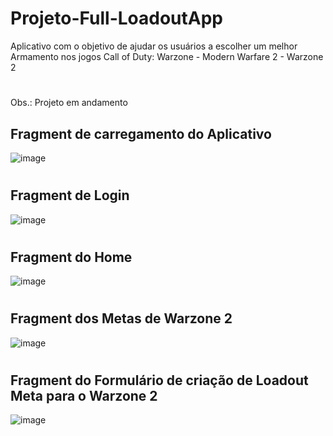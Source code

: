 # Projeto-Full-LoadoutApp
Aplicativo com o objetivo de ajudar os usuários a escolher um melhor Armamento nos jogos Call of Duty: Warzone - Modern Warfare 2 - Warzone 2
#
Obs.: Projeto em andamento


## Fragment de carregamento do Aplicativo
![image](https://user-images.githubusercontent.com/62159849/197929813-55497be0-9ec6-4d4a-ad4a-cae6ed2b27db.png)
#

## Fragment de Login
![image](https://user-images.githubusercontent.com/62159849/197929967-54fba3eb-5731-4aeb-b992-db37ac607c72.png)
#

## Fragment do Home
![image](https://user-images.githubusercontent.com/62159849/197930397-f42f9449-d1a6-4224-8512-cba2e6d3de64.png)
#

## Fragment dos Metas de Warzone 2
![image](https://user-images.githubusercontent.com/62159849/197930550-daaf5a67-387b-4b43-bcf8-3fca632bc4dc.png)
#

## Fragment do Formulário de criação de Loadout Meta para o Warzone 2
![image](https://user-images.githubusercontent.com/62159849/197931009-f68ed4c1-f1c1-4bd0-9cd7-9ca24f7699f1.png)
#
